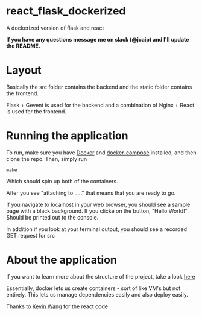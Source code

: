 # react_flask_dockerized
A dockerized version of flask and react

**If you have any questions message me on slack (@jcaip) and I'll update the README.**

# Layout
Basically the src folder contains the backend and the static folder contains the frontend. 

Flask + Gevent is used for the backend and a combination of Nginx + React is used for the frontend. 

# Running the application
To run, make sure you have [Docker](https://www.docker.com/) and [docker-compose](https://docs.docker.com/compose/) installed, and then clone the repo.
Then, simply run 

```
make
```

Which should spin up both of the containers. 

After you see "attaching to ....." that means that you are ready to go.


If you navigate to localhost in your web browser, you should see a sample page with a black background. 
If you clicke on the button, "Hello World!" Should be printed out to the console. 

In addition if you look at your terminal output, you should see a recorded GET request for src

# About the application
If you want to learn more about the structure of the project, take a look [here](https://jcaip.github.io/Dockerizing-Web-Applications/)

Essentially, docker lets us create containers - sort of like VM's but not entirely. This lets us manage dependencies easily and also deploy easily. 

Thanks to [Kevin Wang](https://github.com/xorkevin/) for the react code
